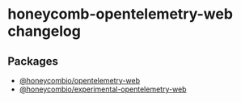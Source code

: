 # honeycomb-opentelemetry-web changelog
## Packages
- [@honeycombio/opentelemetry-web](./packages/honeycomb-opentelemetry-web/CHANGELOG.md)
- [@honeycombio/experimental-opentelemetry-web](./packages/experimental-opentelemetry-web/CHANGELOG.md)
